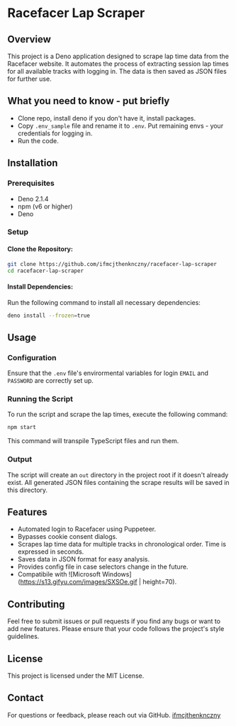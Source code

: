 # Racefacer Lap Scraper

## Overview

This project is a Deno application designed to scrape lap time data from the Racefacer website. It automates the process of extracting session lap times for all available tracks with logging in. The data is then saved as JSON files for further use.

## What you need to know - put briefly
- Clone repo, install deno if you don't have it, install packages.
- Copy `.env_sample` file and rename it to `.env`. Put remaining envs - your credentials for logging in.
- Run the code.

## Installation

### Prerequisites

- Deno 2.1.4
- npm (v6 or higher)
- Deno

### Setup

#### Clone the Repository:

```bash
git clone https://github.com/ifmcjthenknczny/racefacer-lap-scraper
cd racefacer-lap-scraper
```

#### Install Dependencies:

Run the following command to install all necessary dependencies:

```bash
deno install --frozen=true
```

## Usage

### Configuration

Ensure that the `.env` file's envirormental variables for login `EMAIL` and `PASSWORD` are correctly set up.

### Running the Script

To run the script and scrape the lap times, execute the following command:

```bash
npm start
```

This command will transpile TypeScript files and run them.

### Output

The script will create an `out` directory in the project root if it doesn't already exist. All generated JSON files containing the scrape results will be saved in this directory.

## Features

- Automated login to Racefacer using Puppeteer.
- Bypasses cookie consent dialogs.
- Scrapes lap time data for multiple tracks in chronological order. Time is expressed in seconds.
- Saves data in JSON format for easy analysis.
- Provides config file in case selectors change in the future.
- Compatibile with ![Microsoft Windows](https://s13.gifyu.com/images/SXSOe.gif  | height=70).

## Contributing

Feel free to submit issues or pull requests if you find any bugs or want to add new features. Please ensure that your code follows the project's style guidelines.

## License

This project is licensed under the MIT License.

## Contact

For questions or feedback, please reach out via GitHub.
[ifmcjthenknczny](https://github.com/ifmcjthenknczny)
